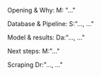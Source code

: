Opening & Why:
M: "..."

Database & Pipeline:
S:"..., ..."

Model & results:
Da:"..., ..."

Next steps:
M:"..."

Scraping
Dr:"..., ..."
